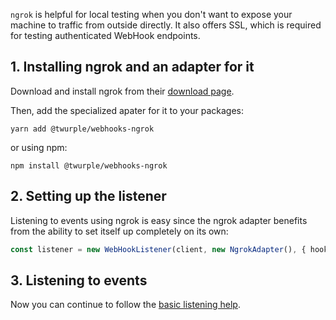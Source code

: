 `ngrok` is helpful for local testing when you don't want to expose your machine to traffic from outside directly. It also offers SSL, which is required for testing authenticated WebHook endpoints.

## 1. Installing ngrok and an adapter for it

Download and install ngrok from their [download page](https://ngrok.com/download).

Then, add the specialized apater for it to your packages:

	yarn add @twurple/webhooks-ngrok

or using npm:

	npm install @twurple/webhooks-ngrok

## 2. Setting up the listener

Listening to events using ngrok is easy since the ngrok adapter benefits from the ability to set itself up completely on its own:

```typescript
const listener = new WebHookListener(client, new NgrokAdapter(), { hookValidity: 60 });
```


## 3. Listening to events

Now you can continue to follow the [basic listening help](/docs/webhooks/basic-usage/listening-to-events).
